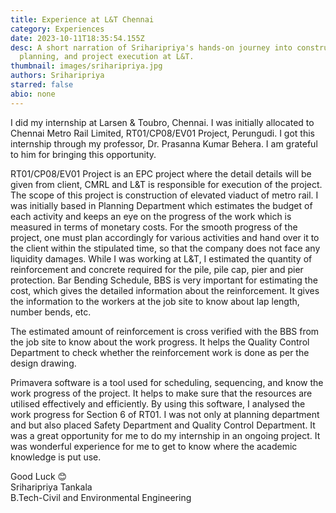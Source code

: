 ```yaml
---
title: Experience at L&T Chennai
category: Experiences
date: 2023-10-11T18:35:54.155Z
desc: A short narration of Sriharipriya's hands-on journey into construction,
  planning, and project execution at L&T.
thumbnail: images/sriharipriya.jpg
authors: Sriharipriya
starred: false
abio: none
---
```


I did my internship at Larsen & Toubro, Chennai. I was initially allocated to Chennai Metro Rail Limited, RT01/CP08/EV01 Project, Perungudi. I got this internship through my professor, Dr. Prasanna Kumar Behera. I am grateful to him for bringing this opportunity.

RT01/CP08/EV01 Project is an EPC project where the detail details will be given from client, CMRL and L&T is responsible for execution of the project. The scope of this project is construction of elevated viaduct of metro rail. I was initially based in Planning Department which estimates the budget of each activity and keeps an eye on the progress of the work which is measured in terms of monetary costs. For the smooth progress of the project, one must plan accordingly for various activities and hand over it to the client within the stipulated time, so that the company does not face any liquidity damages.
While I was working at L&T, I estimated the quantity of reinforcement and concrete required for the pile, pile cap, pier and pier protection. Bar Bending Schedule, BBS is very important for estimating the cost, which gives the detailed information about the reinforcement. It gives the information to the workers at the job site to know about lap length, number bends, etc.

The estimated amount of reinforcement is cross verified with the BBS from the job site to know about the work progress. It helps the Quality Control Department to check whether the reinforcement work is done as per the design drawing.

Primavera software is a tool used for scheduling, sequencing, and know the work progress of the project. It helps to make sure that the resources are utilised effectively and efficiently. By using this software, I analysed the work progress for Section 6 of RT01. I was not only at planning department and but also placed Safety Department and Quality Control Department.
It was a great opportunity for me to do my internship in an ongoing project. It was wonderful experience for me to get to know where the academic knowledge is put use.

Good Luck 😊  
Sriharipriya Tankala  
B.Tech-Civil and Environmental Engineering
